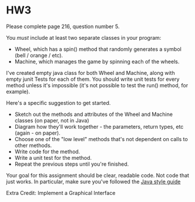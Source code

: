 HW3
====
Please complete page 216, question number 5.

You *must* include at least two separate classes in your program:

* Wheel, which has a spin() method that randomly generates a symbol (bell / orange / etc).
* Machine, which manages the game by spinning each of the wheels.

I've created empty java class for both Wheel and Machine, along with empty junit Tests for each of them.
You should write unit tests for every method unless it's impossible (it's not possible to test the run() method, for example).

Here's a specific suggestion to get started.
* Sketch out the methods and attributes of the Wheel and Machine classes (on paper, not in Java)
* Diagram how they'll work together - the parameters, return types, etc (again - on paper).
* Choose one of the "low level" methods that's not dependent on calls to other methods.
* Write code for the method.
* Write a unit test for the method.
* Repeat the previous steps until you're finished.

Your goal for this assignment should be clear, readable code. Not code that just works.
In particular, make sure you've followed the [Java style guide](https://docs.google.com/document/d/1V8BM38WXnBuVvTPilZMVCSuITLVW5VEfPKHaJ3uCZgc/edit?usp=sharing)

Extra Credit: Implement a Graphical Interface
